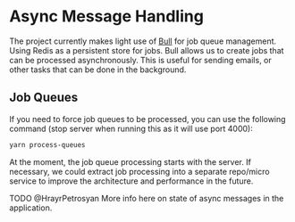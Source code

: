 # Async Message Handling

The project currently makes light use of [Bull](https://github.com/OptimalBits/bull) for job queue management. Using Redis as a persistent store for jobs. Bull allows us to create jobs that can be processed asynchronously. This is useful for sending emails, or other tasks that can be done in the background.

## Job Queues

If you need to force job queues to be processed, you can use the following command (stop server when running this as it will use port 4000):

```bash
yarn process-queues
```

At the moment, the job queue processing starts with the server. If necessary, we could extract job processing into a separate repo/micro service to improve the architecture and performance in the future.

TODO @HrayrPetrosyan More info here on state of async messages in the application.
